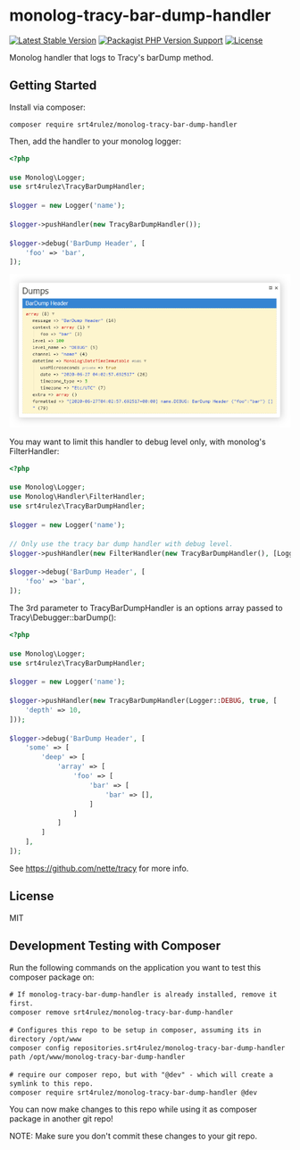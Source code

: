 # monolog-tracy-bar-dump-handler

[![Latest Stable Version](https://poser.pugx.org/srt4rulez/monolog-tracy-bar-dump-handler/v)](//packagist.org/packages/srt4rulez/monolog-tracy-bar-dump-handler)
[![Packagist PHP Version Support](https://img.shields.io/packagist/php-v/srt4rulez/monolog-tracy-bar-dump-handler)](https://php.net/)
[![License](https://poser.pugx.org/srt4rulez/monolog-tracy-bar-dump-handler/license)](//packagist.org/packages/srt4rulez/monolog-tracy-bar-dump-handler)


Monolog handler that logs to Tracy's barDump method.

## Getting Started

Install via composer:

```
composer require srt4rulez/monolog-tracy-bar-dump-handler
```

Then, add the handler to your monolog logger:

```php
<?php

use Monolog\Logger;
use srt4rulez\TracyBarDumpHandler;

$logger = new Logger('name');

$logger->pushHandler(new TracyBarDumpHandler());

$logger->debug('BarDump Header', [
    'foo' => 'bar',
]);
```

![Tracy BarDump](https://github.com/srt4rulez/monolog-tracy-bar-dump-handler/blob/master/assets/monolog-tracy-bar-dump.png?raw=true)

You may want to limit this handler to debug level only, with monolog's FilterHandler:

```php
<?php

use Monolog\Logger;
use Monolog\Handler\FilterHandler;
use srt4rulez\TracyBarDumpHandler;

$logger = new Logger('name');

// Only use the tracy bar dump handler with debug level.
$logger->pushHandler(new FilterHandler(new TracyBarDumpHandler(), [Logger::DEBUG, Logger::DEBUG]));

$logger->debug('BarDump Header', [
    'foo' => 'bar',
]);
```

The 3rd parameter to TracyBarDumpHandler is an options array passed to Tracy\Debugger::barDump():

```php
<?php

use Monolog\Logger;
use srt4rulez\TracyBarDumpHandler;

$logger = new Logger('name');

$logger->pushHandler(new TracyBarDumpHandler(Logger::DEBUG, true, [
    'depth' => 10,
]));

$logger->debug('BarDump Header', [
    'some' => [
        'deep' => [
            'array' => [
                'foo' => [
                    'bar' => [
                        'bar' => [],
                    ]
                ]
            ]
        ]
    ],
]);
```

See https://github.com/nette/tracy for more info.

## License

MIT

## Development Testing with Composer

Run the following commands on the application you want to test this composer package on:

```
# If monolog-tracy-bar-dump-handler is already installed, remove it first.
composer remove srt4rulez/monolog-tracy-bar-dump-handler

# Configures this repo to be setup in composer, assuming its in directory /opt/www
composer config repositories.srt4rulez/monolog-tracy-bar-dump-handler path /opt/www/monolog-tracy-bar-dump-handler

# require our composer repo, but with "@dev" - which will create a symlink to this repo.
composer require srt4rulez/monolog-tracy-bar-dump-handler @dev
```

You can now make changes to this repo while using it as composer package in another git repo!

NOTE: Make sure you don't commit these changes to your git repo.

